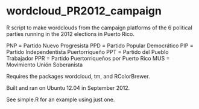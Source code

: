 wordcloud_PR2012_campaign
=========================

R script to make wordclouds from the campaign platforms of the 6 political parties running in the 2012 elections in Puerto Rico.

PNP = Partido Nuevo Progresista
PPD = Partido Popular Democrático
PIP = Partido Independentista Puertorriqueño
PPT = Partido del Pueblo Trabajador
PPR = Partido Puertorriqueños por Puerto Rico
MUS = Movimiento Unión Soberanista

Requires the packages wordcloud, tm, and RColorBrewer.

Built and ran on Ubuntu 12.04 in September 2012.

See simple.R for an example using just one.

